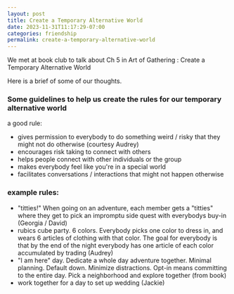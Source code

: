 ```yaml
---
layout: post
title: Create a Temporary Alternative World
date: 2023-11-31T11:17:29-07:00
categories: friendship
permalink: create-a-temporary-alternative-world
---
```


We met at book club to talk about Ch 5 in Art of Gathering : Create a Temporary Alternative World

Here is a brief of some of our thoughts.

### Some guidelines to help us create the rules for our temporary alternative world 

a good rule: 

- gives permission to everybody to do something weird / risky that they might not do otherwise (courtesy Audrey)
- encourages risk taking to connect with others
- helps people connect with other individuals or the group
- makes everybody feel like you're in a special world
- facilitates conversations / interactions that might not happen otherwise


### example rules:

- "titties!" When going on an adventure, each member gets a "titties" where they get to pick an impromptu side quest with everybodys buy-in (Georgia / David)
- rubics cube party. 6 colors. Everybody picks one color to dress in, and wears 6 articles of clothing with that color. The goal for everybody is that by the end of the night everybody has one article of each color accumulated by trading (Audrey)
- "I am here" day. Dedicate a whole day adventure together. Minimal planning. Default down. Minimize distractions. Opt-in means committing to the entire day. Pick a neighborhood and explore together (from book)
- work together for a day to set up wedding (Jackie)

